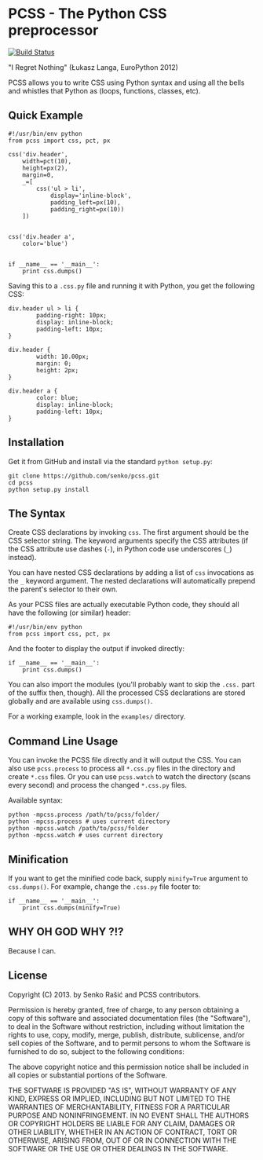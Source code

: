 # PCSS - The Python CSS preprocessor

[![Build Status](https://secure.travis-ci.org/senko/pcss.png?branch=master)](http://travis-ci.org/senko/pcss)


"I Regret Nothing" (Łukasz Langa, EuroPython 2012)

PCSS allows you to write CSS using Python syntax and using all the bells and
whistles that Python as (loops, functions, classes, etc).

## Quick Example

    #!/usr/bin/env python
    from pcss import css, pct, px

    css('div.header',
        width=pct(10),
        height=px(2),
        margin=0,
        _=[
            css('ul > li',
                display='inline-block',
                padding_left=px(10),
                padding_right=px(10))
        ])


    css('div.header a',
        color='blue')


    if __name__ == '__main__':
        print css.dumps()

Saving this to a `.css.py` file and running it with Python, you get the
following CSS:

    div.header ul > li {
            padding-right: 10px;
            display: inline-block;
            padding-left: 10px;
    }

    div.header {
            width: 10.00px;
            margin: 0;
            height: 2px;
    }

    div.header a {
            color: blue;
            display: inline-block;
            padding-left: 10px;
    }

## Installation

Get it from GitHub and install via the standard `python setup.py`:

    git clone https://github.com/senko/pcss.git
    cd pcss
    python setup.py install

## The Syntax

Create CSS declarations by invoking `css`. The first argument should be
the CSS selector string. The keyword arguments specify the CSS attributes
(if the CSS attribute use dashes (`-`), in Python code use underscores
(`_`) instead).

You can have nested CSS declarations by adding a list of `css` invocations
as the `_` keyword argument. The nested declarations will automatically prepend
the parent's selector to their own.

As your PCSS files are actually executable Python code, they should all have
the following (or similar) header:

    #!/usr/bin/env python
    from pcss import css, pct, px

And the footer to display the output if invoked directly:

    if __name__ == '__main__':
        print css.dumps()

You can also import the modules (you'll probably want to skip the `.css.` part
of the suffix then, though). All the processed CSS declarations are stored
globally and are available using `css.dumps()`.

For a working example, look in the `examples/` directory.

## Command Line Usage

You can invoke the PCSS file directly and it will output the CSS. You can
also use `pcss.process` to process all `*.css.py` files in the directory and
create `*.css` files. Or you can use `pcss.watch` to watch the directory
(scans every second) and process the changed `*.css.py` files.

Available syntax:

    python -mpcss.process /path/to/pcss/folder/
    python -mpcss.process # uses current directory
    python -mpcss.watch /path/to/pcss/folder
    python -mpcss.watch # uses current directory


## Minification

If you want to get the minified code back, supply `minify=True` argument to
`css.dumps()`. For example, change the `.css.py` file footer to:

    if __name__ == '__main__':
        print css.dumps(minify=True)


## WHY OH GOD WHY ?!?

Because I can.

## License

Copyright (C) 2013. by Senko Rašić and PCSS contributors.

Permission is hereby granted, free of charge, to any person obtaining a copy of this software and associated documentation files (the "Software"), to deal in the Software without restriction, including without limitation the rights to use, copy, modify, merge, publish, distribute, sublicense, and/or sell copies of the Software, and to permit persons to whom the Software is furnished to do so, subject to the following conditions:

The above copyright notice and this permission notice shall be included in all copies or substantial portions of the Software.

THE SOFTWARE IS PROVIDED "AS IS", WITHOUT WARRANTY OF ANY KIND, EXPRESS OR IMPLIED, INCLUDING BUT NOT LIMITED TO THE WARRANTIES OF MERCHANTABILITY, FITNESS FOR A PARTICULAR PURPOSE AND NONINFRINGEMENT. IN NO EVENT SHALL THE AUTHORS OR COPYRIGHT HOLDERS BE LIABLE FOR ANY CLAIM, DAMAGES OR OTHER LIABILITY, WHETHER IN AN ACTION OF CONTRACT, TORT OR OTHERWISE, ARISING FROM, OUT OF OR IN CONNECTION WITH THE SOFTWARE OR THE USE OR OTHER DEALINGS IN THE SOFTWARE.
